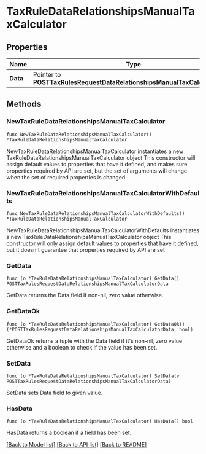 # TaxRuleDataRelationshipsManualTaxCalculator

## Properties

Name | Type | Description | Notes
------------ | ------------- | ------------- | -------------
**Data** | Pointer to [**POSTTaxRulesRequestDataRelationshipsManualTaxCalculatorData**](POSTTaxRulesRequestDataRelationshipsManualTaxCalculatorData.md) |  | [optional] 

## Methods

### NewTaxRuleDataRelationshipsManualTaxCalculator

`func NewTaxRuleDataRelationshipsManualTaxCalculator() *TaxRuleDataRelationshipsManualTaxCalculator`

NewTaxRuleDataRelationshipsManualTaxCalculator instantiates a new TaxRuleDataRelationshipsManualTaxCalculator object
This constructor will assign default values to properties that have it defined,
and makes sure properties required by API are set, but the set of arguments
will change when the set of required properties is changed

### NewTaxRuleDataRelationshipsManualTaxCalculatorWithDefaults

`func NewTaxRuleDataRelationshipsManualTaxCalculatorWithDefaults() *TaxRuleDataRelationshipsManualTaxCalculator`

NewTaxRuleDataRelationshipsManualTaxCalculatorWithDefaults instantiates a new TaxRuleDataRelationshipsManualTaxCalculator object
This constructor will only assign default values to properties that have it defined,
but it doesn't guarantee that properties required by API are set

### GetData

`func (o *TaxRuleDataRelationshipsManualTaxCalculator) GetData() POSTTaxRulesRequestDataRelationshipsManualTaxCalculatorData`

GetData returns the Data field if non-nil, zero value otherwise.

### GetDataOk

`func (o *TaxRuleDataRelationshipsManualTaxCalculator) GetDataOk() (*POSTTaxRulesRequestDataRelationshipsManualTaxCalculatorData, bool)`

GetDataOk returns a tuple with the Data field if it's non-nil, zero value otherwise
and a boolean to check if the value has been set.

### SetData

`func (o *TaxRuleDataRelationshipsManualTaxCalculator) SetData(v POSTTaxRulesRequestDataRelationshipsManualTaxCalculatorData)`

SetData sets Data field to given value.

### HasData

`func (o *TaxRuleDataRelationshipsManualTaxCalculator) HasData() bool`

HasData returns a boolean if a field has been set.


[[Back to Model list]](../README.md#documentation-for-models) [[Back to API list]](../README.md#documentation-for-api-endpoints) [[Back to README]](../README.md)


